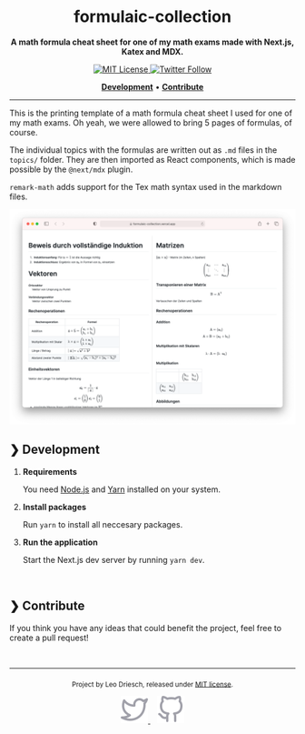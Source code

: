 <h1 align="center">formulaic-collection</h1>

<p align="center">
    <strong>A math formula cheat sheet for one of my math exams made with Next.js, Katex and MDX.</strong>
</p>

<p align="center"> 
    <a href="https://github.com/leodr/formulaic-collection/blob/main/LICENSE">
        <img alt="MIT License" src="https://img.shields.io/github/license/leodr/formulaic-collection?color=%23A855F7&labelColor=%2327272A&style=for-the-badge">
    </a>
    <a href="https://twitter.com/leodriesch">
        <img alt="Twitter Follow" src="https://img.shields.io/twitter/follow/leodriesch?color=%2338BDF8&labelColor=%2327272A&style=for-the-badge">
    </a>
</p>

<p align="center">
    <a href="#-development"><b>Development</b></a>
    <span>  •  </span>
    <a href="#-contribute"><b>Contribute</b></a>  
</p>

---

This is the printing template of a math formula cheat sheet I used for one of my
math exams. Oh yeah, we were allowed to bring 5 pages of formulas, of course.

The individual topics with the formulas are written out as `.md` files in the
`topics/` folder. They are then imported as React components, which is made
possible by the `@next/mdx` plugin.

`remark-math` adds support for the Tex math syntax used in the markdown files.

![Screenshot of the application](./assets/screenshot.png)

## ❯ Development

1. **Requirements**

   You need [Node.js](https://nodejs.org/en/) and
   [Yarn](https://classic.yarnpkg.com/en/docs/install) installed on your system.

2. **Install packages**

   Run `yarn` to install all neccesary packages.

3. **Run the application**

   Start the Next.js dev server by running `yarn dev`.

<br>

## ❯ Contribute

If you think you have any ideas that could benefit the project, feel free to
create a pull request!

<br>

---

<p align="center">
    <sub>
        Project by Leo Driesch, released under <a href="https://github.com/leodr/flutter_tasks/blob/main/LICENSE">MIT license</a>.
    </sub>
</p>
<p align="center">
    <a href="https://twitter.com/leodriesch">
        <img alt="Leo Driesch on Twitter" src="./assets/twitter.svg">
    </a>
    &nbsp;&nbsp;
    <a href="https://github.com/leodr">
        <img alt="Leo Driesch on GitHub" src="./assets/github.svg">
    </a>
</p>
